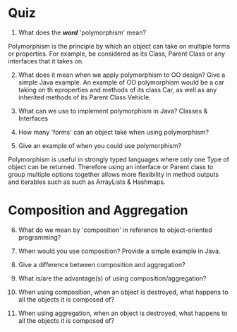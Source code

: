 # Quiz

1. What does the ___word___ 'polymorphism' mean?

Polymorphism is the principle by which an object can take on multiple forms or properties. For example, be considered as its Class, Parent Class or any interfaces that it takes on. 

2. What does it mean when we apply polymorphism to OO design? Give a simple Java example.
An example of OO polymorphism would be a car taking on th eproperties and methods of its class Car, as well as any inherited methods of its Parent Class Vehicle.


3. What can we use to implement polymorphism in Java?
Classes & Interfaces

4. How many 'forms' can an object take when using polymorphism?


5. Give an example of when you could use polymorphism?

Polymorphism is useful in strongly typed languages where only one Type of object can be returned. Therefore using an interface or Parent class to group multiple options together allows more flexibility in method outputs and iterables such as such as ArrayLists & Hashmaps. 


# Composition and Aggregation

6. What do we mean by 'composition' in reference to object-oriented programming?

7. When would you use composition? Provide a simple example in Java.

8. Give a difference between composition and aggregation?

9. What is/are the advantage(s) of using composition/aggregation?

10. When using composition, when an object is destroyed, what happens to all the objects it is composed of?

11. When using aggregation, when an object is destroyed, what happens to all the objects it is composed of?
